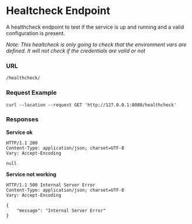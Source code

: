 # Healtcheck Endpoint

A healthcheck endpoint to test if the service is up and running and a valid configuration is present.

*Note: This healtcheck is only going to check that the environment vars are defined. It will not check if the credentials are valid or not*

### URL

`/healthcheck/`

### Request Example

`curl --location --request GET 'http://127.0.0.1:8080/healthcheck'`

### Responses

**Service ok**

```
HTTP/1.1 200 
Content-Type: application/json; charset=UTF-8
Vary: Accept-Encoding

null
```

**Service not working**

```
HTTP/1.1 500 Internal Server Error 
Content-Type: application/json; charset=UTF-8
Vary: Accept-Encoding

{
    "message": "Internal Server Error"
}
```